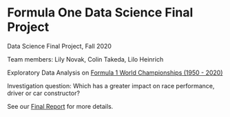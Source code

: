 # Formula One Data Science Final Project

Data Science Final Project, Fall 2020

Team members: Lily Novak, Colin Takeda, Lilo Heinrich

Exploratory Data Analysis on [Formula 1 World Championships (1950 - 2020)](https://www.kaggle.com/rohanrao/formula-1-world-championship-1950-2020)

Investigation question: Which has a greater impact on race performance, driver or car constructor?

See our [Final Report](https://github.com/liloheinrich/FormulaOne/blob/main/Final_Report.md) for more details.
